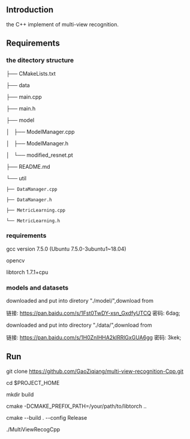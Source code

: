 ## Introduction
the C++ implement of multi-view recognition.
## Requirements
### the ditectory structure
├── CMakeLists.txt

├── data

├── main.cpp

├── main.h

├── model

│   ├── ModelManager.cpp

│   ├── ModelManager.h

│   └── modified_resnet.pt

├── README.md

└── util

    ├── DataManager.cpp

    ├── DataManager.h

    ├── MetricLearning.cpp

    └── MetricLearning.h

### requirements
gcc version 7.5.0 (Ubuntu 7.5.0-3ubuntu1~18.04)

opencv

libtorch 1.7.1+cpu
### models and datasets
downloaded and put into diretory "./model/",download from 

链接: https://pan.baidu.com/s/1Fst0TwDY-xsn_GxdfyUTCQ  密码: 6dag;

downloaded and put into directory "./data/",download from 

链接: https://pan.baidu.com/s/1H0ZnIHHA2klRRlGxGUA6gg  密码: 3kek;
## Run
git clone https://github.com/GaoZiqiang/multi-view-recognition-Cpp.git

cd $PROJECT_HOME

mkdir build

cmake -DCMAKE_PREFIX_PATH=/your/path/to/libtorch ..

cmake --build . --config Release

./MultiViewRecogCpp

